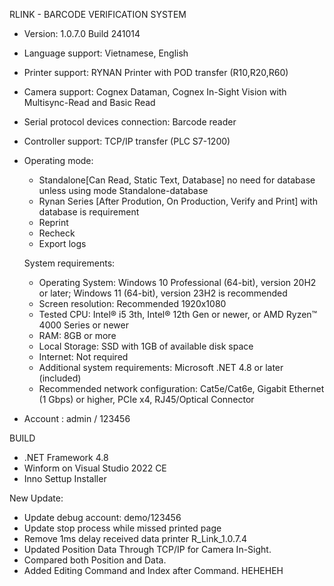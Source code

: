 RLINK - BARCODE VERIFICATION SYSTEM
- Version: 1.0.7.0 Build 241014
- Language support: Vietnamese, English
- Printer support: RYNAN Printer with POD transfer (R10,R20,R60)
- Camera support: Cognex Dataman, Cognex In-Sight Vision with Multisync-Read and Basic Read
- Serial protocol devices connection: Barcode reader
- Controller support: TCP/IP transfer (PLC S7-1200)
- Operating mode:
  - Standalone[Can Read, Static Text, Database] no need for database unless using mode Standalone-database 
  - Rynan Series [After Prodution, On Production, Verify and Print] with database is requirement
  - Reprint
  - Recheck
  - Export logs

  System requirements:
  - Operating System: Windows 10 Professional (64-bit), version 20H2 or later; Windows 11 (64-bit), version 23H2 is recommended
  - Screen resolution: Recommended 1920x1080
  - Tested CPU: Intel® i5 3th, Intel® 12th Gen or newer, or AMD Ryzen™ 4000 Series or newer
  - RAM: 8GB or more
  - Local Storage: SSD with 1GB of available disk space
  - Internet: Not required
  - Additional system requirements: Microsoft .NET 4.8 or later (included)
  - Recommended network configuration: Cat5e/Cat6e, Gigabit Ethernet (1 Gbps) or higher, PCIe x4, RJ45/Optical Connector
- Account : admin / 123456

BUILD
- .NET Framework 4.8
- Winform on Visual Studio 2022 CE
- Inno Settup Installer

New Update:
- Update debug account: demo/123456
- Update stop process while missed printed page
- Remove 1ms delay received data printer
  R_Link_1.0.7.4
- Updated Position Data Through TCP/IP for Camera In-Sight.
- Compared both Position and Data.
- Added Editing Command and Index after Command. HEHEHEH
